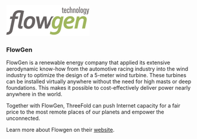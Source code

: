 ![flowgen logo](./img/flowgen_logo.jpg)


### FlowGen

FlowGen is a renewable energy company that applied its extensive aerodynamic know-how from the automotive racing industry into the wind industry to optimize the design of a 5-meter wind turbine. These turbines can be installed virtually anywhere without the need for high masts or deep foundations. This makes it possible to cost-effectively deliver power nearly anywhere in the world.

Together with FlowGen, ThreeFold can push Internet capacity for a fair price to the most remote places of our planets and empower the unconnected. 

Learn more about Flowgen on their [website](http://www.flowgen.com/).

